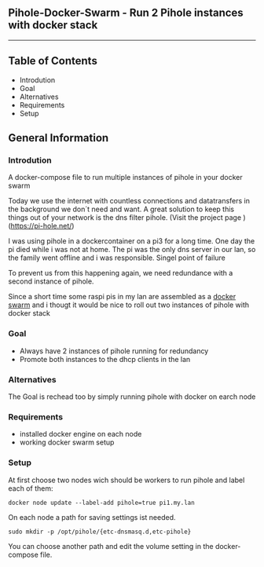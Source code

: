 ## Pihole-Docker-Swarm - Run 2 Pihole instances with docker stack
---
## Table of Contents

* Introdution
* Goal
* Alternatives
* Requirements
* Setup

## General Information

### Introdution

A docker-compose file to run multiple instances of pihole in your docker swarm 

Today we use the internet with countless connections and datatransfers in the background
we don´t need and want. A great solution to keep this things out of your network is the 
dns filter pihole. (Visit the project page )(https://pi-hole.net/) 

I was using pihole in a dockercontainer on a pi3 for a long time. One day the pi died while
i was not at home. The pi was the only dns server in our lan, so the family went offline 
and i was responsible. Singel point of failure

To prevent us from this happening again, we need redundance with a second instance of pihole.

Since a short time some raspi pis in my lan are assembled as a [docker swarm](https://docs.docker.com/engine/swarm/)
and i thougt it would be nice to roll out two instances of pihole with docker stack

### Goal

* Always have 2 instances of pihole running for redundancy
* Promote both instances to the dhcp clients in the lan

### Alternatives

The Goal is rechead too by simply running pihole with docker on earch node

### Requirements

* installed docker engine on each node
* working docker swarm setup

### Setup

At first choose two nodes wich should be workers to run pihole and
label each of them:

    docker node update --label-add pihole=true pi1.my.lan

On each node a path for saving settings ist needed. 

    sudo mkdir -p /opt/pihole/{etc-dnsmasq.d,etc-pihole}

You can choose another path and edit the volume setting in the docker-compose file.

